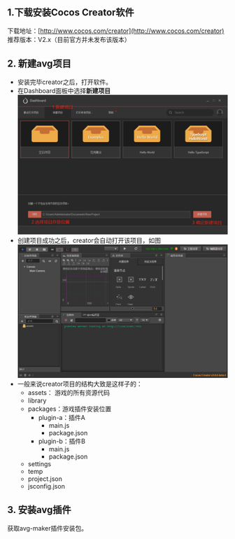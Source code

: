 ## 1.下载安装Cocos Creator软件

下载地址：[http://www.cocos.com/creator](http://www.cocos.com/creator)   
推荐版本：V2.x（目前官方并未发布该版本）

## 2. 新建avg项目

- 安装完毕creator之后，打开软件。
- 在Dashboard面板中选择**新建项目**
![创建项目](img-create-project.png)  
- 创建项目成功之后，creator会自动打开该项目，如图
![](img-empty-project.png)
- 一般来说creator项目的结构大致是这样子的：
    * assets： 游戏的所有资源代码
    * library
    * packages：游戏插件安装位置
      * plugin-a：插件A
        * main.js
        * package.json
      * plugin-b：插件B
        * main.js
        * package.json
    * settings
    * temp
    * project.json
    * jsconfig.json

## 3. 安装avg插件
获取avg-maker插件安装包。

